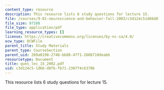 ```yaml
---
content_type: resource
description: This resource lists 6 study questions for lecture 15.
file: /courses/9-01-neuroscience-and-behavior-fall-2003/c3d124c51d66d8fbfb712307f4c6370b_ques_lec_15_2002.pdf
file_size: 97108
file_type: application/pdf
learning_resource_types: []
license: https://creativecommons.org/licenses/by-nc-sa/4.0/
ocw_type: OCWFile
parent_title: Study Materials
parent_type: CourseSection
parent_uid: 289a0198-2748-bb88-47f1-2606710deab6
resourcetype: Document
title: ques_lec_15_2002.pdf
uid: c3d124c5-1d66-d8fb-fb71-2307f4c6370b
---
```

This resource lists 6 study questions for lecture 15.